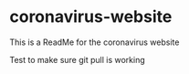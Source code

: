 # coronavirus-website

This is a ReadMe for the coronavirus website

Test to make sure git pull is working
